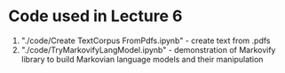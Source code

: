 # Code used in Lecture 6

1. "./code/Create TextCorpus FromPdfs.ipynb" - create text from .pdfs
2. "./code/TryMarkovifyLangModel.ipynb" - demonstration of Markovify library to build 
    Markovian language models and their manipulation

 
